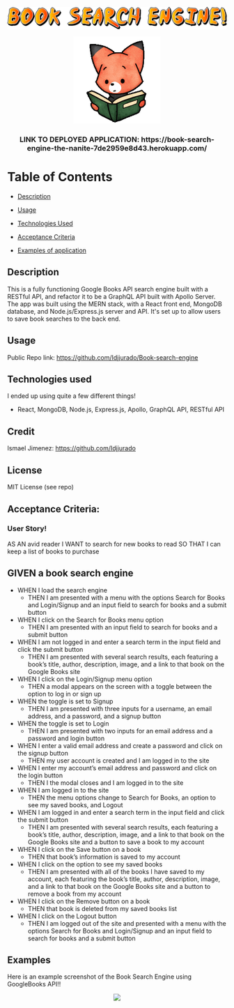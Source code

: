 ![BOOK SEARCH ENGINE](/imgs/readmetitle.png)

<p align="center">
  <img src="./imgs/reading.gif" />

  <h3 align="center">LINK TO DEPLOYED APPLICATION: https://book-search-engine-the-nanite-7de2959e8d43.herokuapp.com/<h3>
</p>

# Table of Contents

- [Description](#description) 

- [Usage](#usage)

- [Technologies Used](#technologies-used)

- [Acceptance Criteria](#acceptance-criteria)

- [Examples of application](#examples-of-application)


## Description

 This is a fully functioning Google Books API search engine built with a RESTful API, and refactor it to be a GraphQL API built with Apollo Server. The app was built using the MERN stack, with a React front end, MongoDB database, and Node.js/Express.js server and API. It's set up to allow users to save book searches to the back end.

## Usage

Public Repo link: https://github.com/Idjjurado/Book-search-engine

## Technologies used

I ended up using quite a few different things!

- React, MongoDB, Node.js, Express.js, Apollo, GraphQL API, RESTful API

## Credit

Ismael Jimenez: https://github.com/Idjjurado

## License

MIT License (see repo)

## Acceptance Criteria:

### User Story!

AS AN avid reader
I WANT to search for new books to read
SO THAT I can keep a list of books to purchase

## GIVEN a book search engine

- WHEN I load the search engine
  - THEN I am presented with a menu with the options Search for Books and Login/Signup and an input field to search for books and a submit button
- WHEN I click on the Search for Books menu option
  - THEN I am presented with an input field to search for books and a submit button
- WHEN I am not logged in and enter a search term in the input field and click the submit button
  - THEN I am presented with several search results, each featuring a book’s title, author, description, image, and a link to that book on the Google Books site
- WHEN I click on the Login/Signup menu option
  - THEN a modal appears on the screen with a toggle between the option to log in or sign up
- WHEN the toggle is set to Signup
  - THEN I am presented with three inputs for a username, an email address, and a password, and a signup button
- WHEN the toggle is set to Login
  - THEN I am presented with two inputs for an email address and a password and login button
- WHEN I enter a valid email address and create a password and click on the signup button
  - THEN my user account is created and I am logged in to the site
- WHEN I enter my account’s email address and password and click on the login button
  - THEN I the modal closes and I am logged in to the site
- WHEN I am logged in to the site
  - THEN the menu options change to Search for Books, an option to see my saved books, and Logout
- WHEN I am logged in and enter a search term in the input field and click the submit button
  - THEN I am presented with several search results, each featuring a book’s title, author, description, image, and a link to that book on the Google Books site and a button to save a book to my account
- WHEN I click on the Save button on a book
  - THEN that book’s information is saved to my account
- WHEN I click on the option to see my saved books
  - THEN I am presented with all of the books I have saved to my account, each featuring the book’s title, author, description, image, and a link to that book on the Google Books site and a button to remove a book from my account
- WHEN I click on the Remove button on a book
  - THEN that book is deleted from my saved books list
- WHEN I click on the Logout button
  - THEN I am logged out of the site and presented with a menu with the options Search for Books and Login/Signup and an input field to search for books and a submit button  

## Examples

Here is an example screenshot of the Book Search Engine using GoogleBooks API!!

<p align="center">
  <img src="./imgs/examplerender.gif" />
</p>